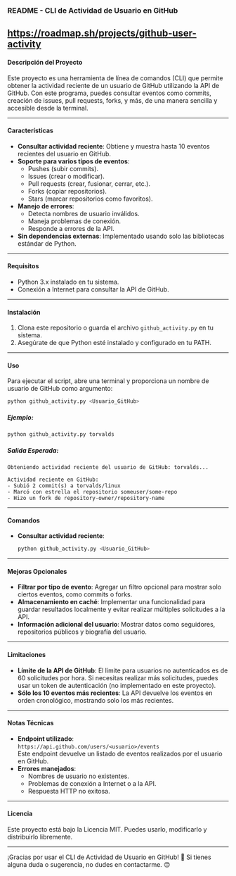 ### README - **CLI de Actividad de Usuario en GitHub**

https://roadmap.sh/projects/github-user-activity
---

#### **Descripción del Proyecto**
Este proyecto es una herramienta de línea de comandos (CLI) que permite obtener la actividad reciente de un usuario de GitHub utilizando la API de GitHub. Con este programa, puedes consultar eventos como commits, creación de issues, pull requests, forks, y más, de una manera sencilla y accesible desde la terminal.

---

#### **Características**
- **Consultar actividad reciente**: Obtiene y muestra hasta 10 eventos recientes del usuario en GitHub.
- **Soporte para varios tipos de eventos**:
  - Pushes (subir commits).
  - Issues (crear o modificar).
  - Pull requests (crear, fusionar, cerrar, etc.).
  - Forks (copiar repositorios).
  - Stars (marcar repositorios como favoritos).
- **Manejo de errores**:
  - Detecta nombres de usuario inválidos.
  - Maneja problemas de conexión.
  - Responde a errores de la API.
- **Sin dependencias externas**: Implementado usando solo las bibliotecas estándar de Python.

---

#### **Requisitos**
- Python 3.x instalado en tu sistema.
- Conexión a Internet para consultar la API de GitHub.

---

#### **Instalación**
1. Clona este repositorio o guarda el archivo `github_activity.py` en tu sistema.
2. Asegúrate de que Python esté instalado y configurado en tu PATH.

---

#### **Uso**
Para ejecutar el script, abre una terminal y proporciona un nombre de usuario de GitHub como argumento:

```bash
python github_activity.py <Usuario_GitHub>
```

##### **Ejemplo**:
```bash
python github_activity.py torvalds
```

##### **Salida Esperada**:
```plaintext
Obteniendo actividad reciente del usuario de GitHub: torvalds...

Actividad reciente en GitHub:
- Subió 2 commit(s) a torvalds/linux
- Marcó con estrella el repositorio someuser/some-repo
- Hizo un fork de repository-owner/repository-name
```

---

#### **Comandos**
- **Consultar actividad reciente**:
  ```bash
  python github_activity.py <Usuario_GitHub>
  ```

---

#### **Mejoras Opcionales**
- **Filtrar por tipo de evento**: Agregar un filtro opcional para mostrar solo ciertos eventos, como commits o forks.
- **Almacenamiento en caché**: Implementar una funcionalidad para guardar resultados localmente y evitar realizar múltiples solicitudes a la API.
- **Información adicional del usuario**: Mostrar datos como seguidores, repositorios públicos y biografía del usuario.

---

#### **Limitaciones**
- **Límite de la API de GitHub**: El límite para usuarios no autenticados es de 60 solicitudes por hora. Si necesitas realizar más solicitudes, puedes usar un token de autenticación (no implementado en este proyecto).
- **Sólo los 10 eventos más recientes**: La API devuelve los eventos en orden cronológico, mostrando solo los más recientes.

---

#### **Notas Técnicas**
- **Endpoint utilizado**:  
  `https://api.github.com/users/<usuario>/events`  
  Este endpoint devuelve un listado de eventos realizados por el usuario en GitHub.
- **Errores manejados**:
  - Nombres de usuario no existentes.
  - Problemas de conexión a Internet o a la API.
  - Respuesta HTTP no exitosa.

---

#### **Licencia**
Este proyecto está bajo la Licencia MIT. Puedes usarlo, modificarlo y distribuirlo libremente. 

---

¡Gracias por usar el CLI de Actividad de Usuario en GitHub! 🚀 Si tienes alguna duda o sugerencia, no dudes en contactarme. 😊
